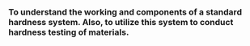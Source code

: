 ### To understand the working and components of a standard hardness system. Also, to utilize this system to conduct hardness testing of materials.